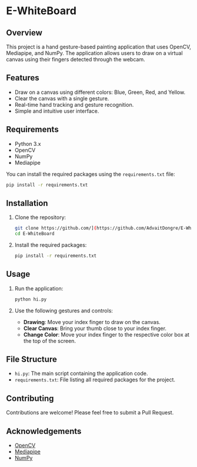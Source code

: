 # E-WhiteBoard

## Overview

This project is a hand gesture-based painting application that uses OpenCV, Mediapipe, and NumPy. The application allows users to draw on a virtual canvas using their fingers detected through the webcam.

## Features

- Draw on a canvas using different colors: Blue, Green, Red, and Yellow.
- Clear the canvas with a single gesture.
- Real-time hand tracking and gesture recognition.
- Simple and intuitive user interface.

## Requirements

- Python 3.x
- OpenCV
- NumPy
- Mediapipe

You can install the required packages using the `requirements.txt` file:

```sh
pip install -r requirements.txt
```

## Installation

1. Clone the repository:

    ```sh
    git clone https://github.com/](https://github.com/AdvaitDongre/E-WhiteBoard
    cd E-WhiteBoard
    ```

2. Install the required packages:

    ```sh
    pip install -r requirements.txt
    ```

## Usage

1. Run the application:

    ```sh
    python hi.py
    ```

2. Use the following gestures and controls:
    - **Drawing**: Move your index finger to draw on the canvas.
    - **Clear Canvas**: Bring your thumb close to your index finger.
    - **Change Color**: Move your index finger to the respective color box at the top of the screen.

## File Structure

- `hi.py`: The main script containing the application code.
- `requirements.txt`: File listing all required packages for the project.

## Contributing

Contributions are welcome! Please feel free to submit a Pull Request.

## Acknowledgements

- [OpenCV](https://opencv.org/)
- [Mediapipe](https://mediapipe.dev/)
- [NumPy](https://numpy.org/)
